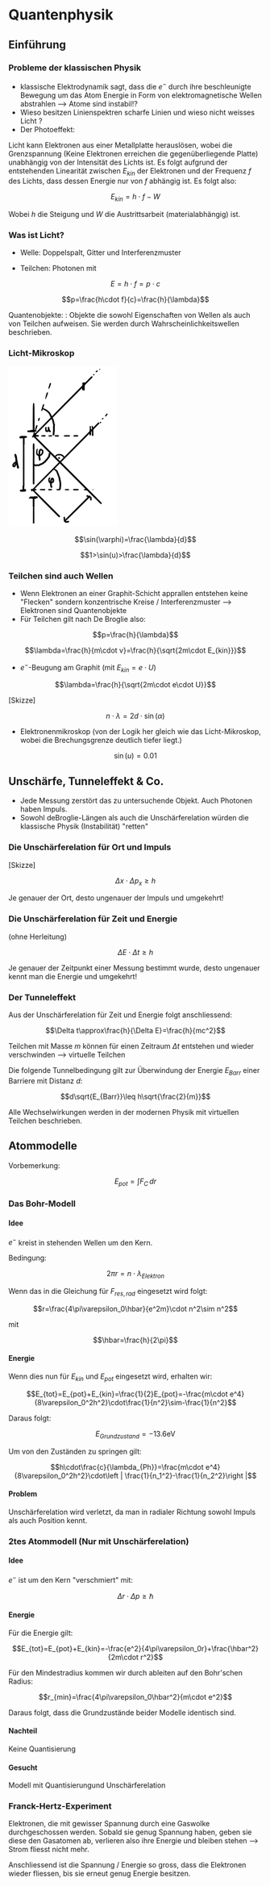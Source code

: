# Quantenphysik

## Einführung

### Probleme der klassischen Physik

- klassische Elektrodynamik sagt, dass die $e^-$ durch ihre beschleunigte Bewegung um das Atom Energie in Form von elektromagnetische Wellen abstrahlen --> Atome sind instabil!?
- Wieso besitzen Linienspektren scharfe Linien und wieso nicht weisses Licht ?
- Der Photoeffekt:

Licht kann Elektronen aus einer Metallplatte herauslösen, wobei die Grenzspannung (Keine Elektronen erreichen die gegenüberliegende Platte) unabhängig von der Intensität des Lichts ist. Es folgt aufgrund der entstehenden Linearität zwischen $E_{kin}$ der Elektronen und der Frequenz $f$ des Lichts, dass dessen Energie nur von $f$ abhängig ist. Es folgt also:

$$E_{kin}=h\cdot f-W$$

Wobei $h$ die Steigung und $W$ die Austrittsarbeit (materialabhängig) ist.

### Was ist Licht?

- Welle: Doppelspalt, Gitter und Interferenzmuster

- Teilchen: Photonen mit

$$E=h\cdot f=p\cdot c$$

$$p=\frac{h\cdot f}{c}=\frac{h}{\lambda}$$

Quantenobjekte:
: Objekte die sowohl Eigenschaften von Wellen als auch von Teilchen aufweisen. Sie werden durch Wahrscheinlichkeitswellen beschrieben.

### Licht-Mikroskop

![Licht-Mikroskop](../img/qm1.png) 

$$\sin(\varphi)=\frac{\lambda}{d}$$

$$1>\sin(u)>\frac{\lambda}{d}$$

### Teilchen sind auch Wellen

- Wenn Elektronen an einer Graphit-Schicht apprallen entstehen keine "Flecken" sondern konzentrische Kreise / Interferenzmuster --> Elektronen sind Quantenobjekte
- Für Teilchen gilt nach De Broglie also:

$$p=\frac{h}{\lambda}$$

$$\lambda=\frac{h}{m\cdot v}=\frac{h}{\sqrt{2m\cdot E_{kin}}}$$

- $e^-$-Beugung am Graphit (mit $E_{kin}=e\cdot U$)

$$\lambda=\frac{h}{\sqrt{2m\cdot e\cdot U}}$$

[Skizze]

$$n\cdot\lambda=2d\cdot \sin(\alpha)$$

- Elektronenmikroskop (von der Logik her gleich wie das Licht-Mikroskop, wobei die Brechungsgrenze deutlich tiefer liegt.)

$$\sin(u)=0.01$$

## Unschärfe, Tunneleffekt & Co.

- Jede Messung zerstört das zu untersuchende Objekt. Auch Photonen haben Impuls.
- Sowohl deBroglie-Längen als auch die Unschärferelation würden die klassische Physik (Instabilität) "retten"

### Die Unschärferelation für Ort und Impuls

[Skizze]

$$\Delta x\cdot \Delta p_x\geq h$$

Je genauer der Ort, desto ungenauer der Impuls und umgekehrt!

### Die Unschärferelation für Zeit und Energie
 (ohne Herleitung)

$$\Delta E\cdot \Delta t\geq h$$

Je genauer der Zeitpunkt einer Messung bestimmt wurde, desto ungenauer kennt man die Energie und umgekehrt!

### Der Tunneleffekt

Aus der Unschärferelation für Zeit und Energie folgt anschliessend:

$$\Delta t\approx\frac{h}{\Delta E}=\frac{h}{mc^2}$$

Teilchen mit Masse $m$ können für einen Zeitraum $\Delta t$ entstehen und wieder verschwinden --> virtuelle Teilchen

Die folgende Tunnelbedingung gilt zur Überwindung der Energie $E_{Barr}$ einer Barriere mit Distanz $d$:

$$d\sqrt{E_{Barr}}\leq h\sqrt{\frac{2}{m}}$$

Alle Wechselwirkungen werden in der modernen Physik mit virtuellen Teilchen beschrieben.

## Atommodelle

Vorbemerkung:

$$E_{pot}=\int F_C \,dr$$

### Das Bohr-Modell

#### Idee

$e^-$ kreist in stehenden Wellen um den Kern.

Bedingung:

$$2\pi r=n\cdot \lambda_{Elektron}$$

Wenn das in die Gleichung für $F_{res,rad}$ eingesetzt wird folgt:

$$r=\frac{4\pi\varepsilon_0\hbar}{e^2m}\cdot n^2\sim n^2$$

mit

$$\hbar=\frac{h}{2\pi}$$

#### Energie

Wenn dies nun für $E_{kin}$ und $E_{pot}$ eingesetzt wird, erhalten wir:

$$E_{tot}=E_{pot}+E_{kin}=\frac{1}{2}E_{pot}=-\frac{m\cdot e^4}{8\varepsilon_0^2h^2}\cdot\frac{1}{n^2}\sim-\frac{1}{n^2}$$

Daraus folgt:

$$E_{Grundzustand}=-13.6\mathrm{eV}$$

Um von den Zuständen zu springen gilt:

$$h\cdot\frac{c}{\lambda_{Ph}}=\frac{m\cdot e^4}{8\varepsilon_0^2h^2}\cdot\left | \frac{1}{n_1^2}-\frac{1}{n_2^2}\right |$$

#### Problem

Unschärferelation wird verletzt, da man in radialer Richtung sowohl Impuls als auch Position kennt.

### 2tes Atommodell (Nur mit Unschärferelation)

#### Idee

$e^-$ ist um den Kern "verschmiert" mit:

$$\Delta r\cdot\Delta p\geq\hbar$$

#### Energie

Für die Energie gilt:

$$E_{tot}=E_{pot}+E_{kin}=-\frac{e^2}{4\pi\varepsilon_0r}+\frac{\hbar^2}{2m\cdot r^2}$$

Für den Mindestradius kommen wir durch ableiten auf den Bohr'schen Radius:

$$r_{min}=\frac{4\pi\varepsilon_0\hbar^2}{m\cdot e^2}$$

Daraus folgt, dass die Grundzustände beider Modelle identisch sind.

#### Nachteil
Keine Quantisierung

#### Gesucht

Modell mit Quantisierungund Unschärferelation

### Franck-Hertz-Experiment

Elektronen, die mit gewisser Spannung durch eine Gaswolke durchgeschossen werden. Sobald sie genug Spannung haben, geben sie diese den Gasatomen ab, verlieren also ihre Energie und bleiben stehen --> Strom fliesst nicht mehr.

Anschliessend ist die Spannung / Energie so gross, dass die Elektronen wieder fliessen, bis sie erneut genug Energie besitzen.
